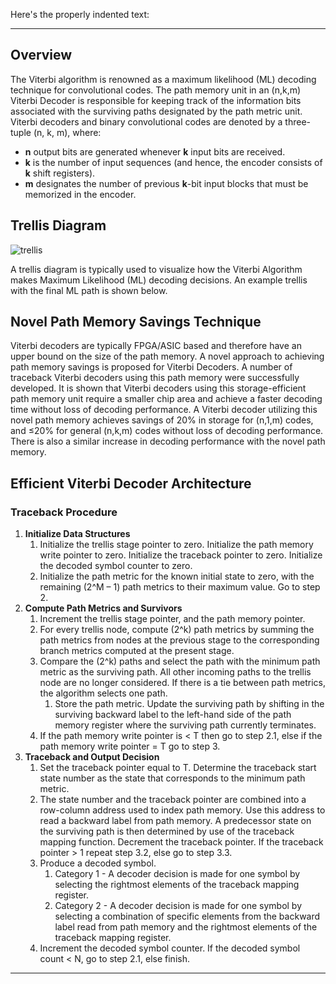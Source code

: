 Here's the properly indented text:

---

## Overview

The Viterbi algorithm is renowned as a maximum likelihood (ML) decoding technique for convolutional codes. The path memory unit in an (n,k,m) Viterbi Decoder is responsible for keeping track of the information bits associated with the surviving paths designated by the path metric unit. Viterbi decoders and binary convolutional codes are denoted by a three-tuple (n, k, m), where:

- **n** output bits are generated whenever **k** input bits are received.
- **k** is the number of input sequences (and hence, the encoder consists of **k** shift registers).
- **m** designates the number of previous **k**-bit input blocks that must be memorized in the encoder.

## Trellis Diagram

![trellis](https://github.com/user-attachments/assets/c84d9dbc-b1dc-469d-b979-985c944457fe)

A trellis diagram is typically used to visualize how the Viterbi Algorithm makes Maximum Likelihood (ML) decoding decisions. An example trellis with the final ML path is shown below.

## Novel Path Memory Savings Technique

Viterbi decoders are typically FPGA/ASIC based and therefore have an upper bound on the size of the path memory. A novel approach to achieving path memory savings is proposed for Viterbi Decoders. A number of traceback Viterbi decoders using this path memory were successfully developed. It is shown that Viterbi decoders using this storage-efficient path memory unit require a smaller chip area and achieve a faster decoding time without loss of decoding performance. A Viterbi decoder utilizing this novel path memory achieves savings of 20% in storage for (n,1,m) codes, and ≤20% for general (n,k,m) codes without loss of decoding performance. There is also a similar increase in decoding performance with the novel path memory.

## Efficient Viterbi Decoder Architecture

### Traceback Procedure

1. **Initialize Data Structures**
   1. Initialize the trellis stage pointer to zero. Initialize the path memory write pointer to zero. Initialize the traceback pointer to zero. Initialize the decoded symbol counter to zero.
   2. Initialize the path metric for the known initial state to zero, with the remaining \(2^M – 1\) path metrics to their maximum value. Go to step 2.
2. **Compute Path Metrics and Survivors**
   1. Increment the trellis stage pointer, and the path memory pointer.
   2. For every trellis node, compute \(2^k\) path metrics by summing the path metrics from nodes at the previous stage to the corresponding branch metrics computed at the present stage.
   3. Compare the \(2^k\) paths and select the path with the minimum path metric as the surviving path. All other incoming paths to the trellis node are no longer considered. If there is a tie between path metrics, the algorithm selects one path.
      1. Store the path metric. Update the surviving path by shifting in the surviving backward label to the left-hand side of the path memory register where the surviving path currently terminates.
   4. If the path memory write pointer is < T then go to step 2.1, else if the path memory write pointer = T go to step 3.
3. **Traceback and Output Decision**
   1. Set the traceback pointer equal to T. Determine the traceback start state number as the state that corresponds to the minimum path metric.
   2. The state number and the traceback pointer are combined into a row-column address used to index path memory. Use this address to read a backward label from path memory. A predecessor state on the surviving path is then determined by use of the traceback mapping function. Decrement the traceback pointer. If the traceback pointer > 1 repeat step 3.2, else go to step 3.3.
   3. Produce a decoded symbol.
      1. Category 1 - A decoder decision is made for one symbol by selecting the rightmost elements of the traceback mapping register.
      2. Category 2 - A decoder decision is made for one symbol by selecting a combination of specific elements from the backward label read from path memory and the rightmost elements of the traceback mapping register.
   4. Increment the decoded symbol counter. If the decoded symbol count < N, go to step 2.1, else finish.

---
